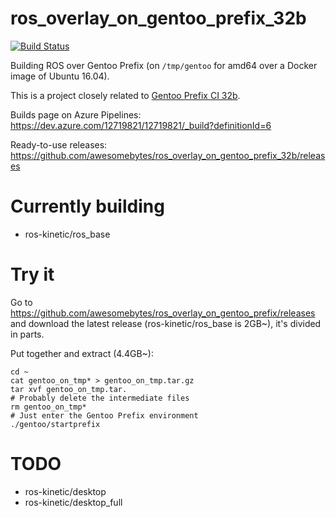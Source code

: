 # ros_overlay_on_gentoo_prefix_32b
[![Build Status](https://dev.azure.com/12719821/12719821/_apis/build/status/awesomebytes.ros_overlay_on_gentoo_prefix_32b)](https://dev.azure.com/12719821/12719821/_build/latest?definitionId=6)

Building ROS over Gentoo Prefix (on `/tmp/gentoo` for amd64 over a Docker image of Ubuntu 16.04).

This is a project closely related to [Gentoo Prefix CI 32b](https://github.com/awesomebytes/gentoo_prefix_ci_32b).

Builds page on Azure Pipelines: https://dev.azure.com/12719821/12719821/_build?definitionId=6

Ready-to-use releases: https://github.com/awesomebytes/ros_overlay_on_gentoo_prefix_32b/releases

# Currently building

* ros-kinetic/ros_base

# Try it

Go to https://github.com/awesomebytes/ros_overlay_on_gentoo_prefix/releases and download the latest release (ros-kinetic/ros_base is 2GB~), it's divided in parts.

Put together and extract (4.4GB~):
```
cd ~
cat gentoo_on_tmp* > gentoo_on_tmp.tar.gz
tar xvf gentoo_on_tmp.tar.
# Probably delete the intermediate files
rm gentoo_on_tmp*
# Just enter the Gentoo Prefix environment
./gentoo/startprefix
```

# TODO

* ros-kinetic/desktop
* ros-kinetic/desktop_full

